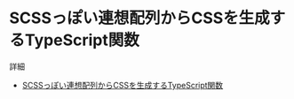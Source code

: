 # SCSSっぽい連想配列からCSSを生成するTypeScript関数
詳細
- [SCSSっぽい連想配列からCSSを生成するTypeScript関数](https://scrapbox.io/Mijinko/SCSS%E3%81%A3%E3%81%BD%E3%81%84%E9%80%A3%E6%83%B3%E9%85%8D%E5%88%97%E3%81%8B%E3%82%89CSS%E3%82%92%E7%94%9F%E6%88%90%E3%81%99%E3%82%8BTypeScript%E9%96%A2%E6%95%B0)
